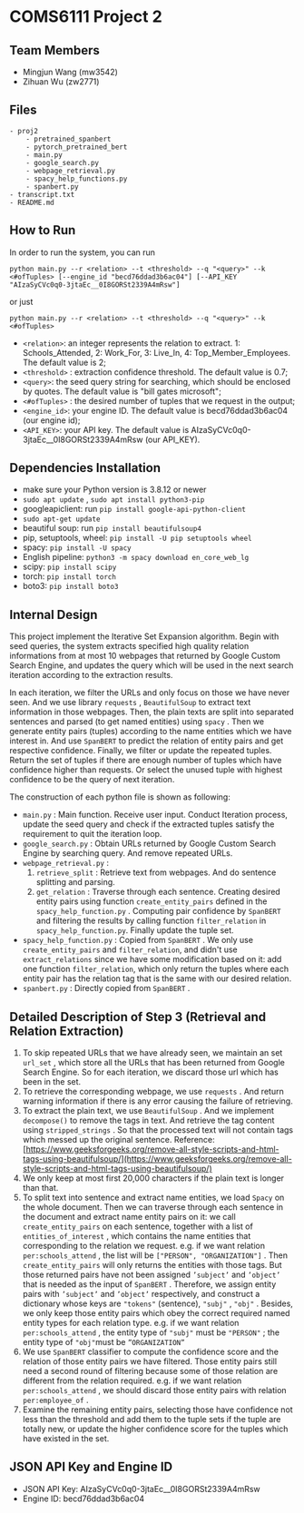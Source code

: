 # COMS6111 Project 2

## Team Members

- Mingjun Wang (mw3542)
- Zihuan Wu (zw2771)

## Files

```
- proj2
    - pretrained_spanbert
    - pytorch_pretrained_bert
    - main.py
    - google_search.py
    - webpage_retrieval.py
    - spacy_help_functions.py
    - spanbert.py
- transcript.txt
- README.md
```

## How to Run

In order to run the system, you can run

```
python main.py --r <relation> --t <threshold> --q "<query>" --k <#ofTuples> [--engine_id "becd76ddad3b6ac04"] [--API_KEY "AIzaSyCVc0q0-3jtaEc__0I8GORSt2339A4mRsw"]
```

or just

```
python main.py --r <relation> --t <threshold> --q "<query>" --k <#ofTuples>
```

- `<relation>`: an integer represents the relation to extract. 1: Schools_Attended, 2: Work_For, 3: Live_In, 4: Top_Member_Employees. The default value is 2;
- `<threshold>` : extraction confidence threshold. The default value is 0.7;
- `<query>`: the seed query string for searching, which should be enclosed by quotes. The default value is "bill gates microsoft";
- `<#ofTuples>` : the desired number of tuples that we request in the output;
- `<engine_id>`: your engine ID. The default value is becd76ddad3b6ac04 (our engine id);
- `<API_KEY>`: your API key. The default value is AIzaSyCVc0q0-3jtaEc__0I8GORSt2339A4mRsw (our API_KEY).

## Dependencies Installation

- make sure your Python version is 3.8.12 or newer
- `sudo apt update` , `sudo apt install python3-pip`
- googleapiclient: run `pip install google-api-python-client`
- `sudo apt-get update`
- beautiful soup: run `pip install beautifulsoup4`
- pip, setuptools, wheel: `pip install -U pip setuptools wheel`
- spacy: `pip install -U spacy`
- English pipeline: `python3 -m spacy download en_core_web_lg`
- scipy: `pip install scipy`
- torch: `pip install torch`
- boto3: `pip install boto3`

## Internal Design

This project implement the Iterative Set Expansion algorithm. Begin with seed queries, the system extracts specified high quality relation informations from at most 10 webpages that returned by Google Custom Search Engine, and updates the query which will be used in the next search iteration according to the extraction results.

In each iteration, we filter the URLs and only focus on those we have never seen. And we use library `requests` , `BeautifulSoup` to extract text information in those webpages. Then, the plain texts are split into separated sentences and parsed (to get named entities) using `spacy` . Then we generate entity pairs (tuples) according to the name entities which we have interest in. And use `SpanBERT`  to predict the relation of entity pairs and get respective confidence. Finally, we filter or update the repeated tuples. Return the set of tuples if there are enough number of tuples which have confidence higher than requests. Or select the unused tuple with highest confidence to be the query of next iteration.

The construction of each python file is shown as following:

- `main.py`  : Main function. Receive user input. Conduct Iteration process, update the seed query and check if the extracted tuples satisfy the requirement to quit the iteration loop.
- `google_search.py` : Obtain URLs returned by Google Custom Search Engine by searching query. And remove repeated URLs.
- `webpage_retrieval.py` :
   1. `retrieve_split` : Retrieve text from webpages. And do sentence splitting and parsing.
   2. `get_relation` : Traverse through each sentence. Creating desired entity pairs using function `create_entity_pairs`  defined in the `spacy_help_function.py` . Computing pair confidence by `SpanBERT` and filtering the results by calling function `filter_relation` in  `spacy_help_function.py`. Finally update the tuple set.
- `spacy_help_function.py` : Copied from `SpanBERT` . We only use `create_entity_pairs` and `filter_relation`, and didn't use `extract_relations` since we have some modification based on it: add one function `filter_relation`, which only return the tuples where each entity pair has the relation tag that is the same with our desired relation.
- `spanbert.py` : Directly copied from `SpanBERT` .

## Detailed Description of Step 3 (Retrieval and Relation Extraction)

1. To skip repeated URLs that we have already seen,  we maintain an set `url_set` , which store all the URLs that has been returned from Google Search Engine. So for each iteration, we discard those url which has been in the set.
2. To retrieve the corresponding webpage, we use `requests` . And return warning information if there is any error causing the failure of retrieving.
3. To extract the plain text, we use `BeautifulSoup` . And we implement `decompose()` to remove the tags in text. And retrieve the tag content using `stripped_strings` . So that the processed text will not contain tags which messed up the original sentence. Reference: [https://www.geeksforgeeks.org/remove-all-style-scripts-and-html-tags-using-beautifulsoup/](https://www.geeksforgeeks.org/remove-all-style-scripts-and-html-tags-using-beautifulsoup/)
4. We only keep at most first 20,000 characters if the plain text is longer than that.
5. To split text into sentence and extract name entities, we load `Spacy` on the whole document. Then we can traverse through each sentence in the document and extract name entity pairs on it: we call `create_entity_pairs` on each sentence, together with a list of `entities_of_interest` , which contains the name entities that corresponding to the relation we request. e.g. if we want relation `per:schools_attend` , the list will be `["PERSON", "ORGANIZATION"]` . Then `create_entity_pairs` will only returns the entities with those tags. But those returned pairs have not been assigned `’subject’` and `’object’` that is needed as the input of `SpanBERT` . Therefore, we assign entity pairs with `’subject’` and `’object’` respectively, and construct a dictionary whose keys are `"tokens"` (sentence), `"subj"` , `"obj"` . Besides, we only keep those entity pairs which obey the correct required named entity types for each relation type.  e.g. if we want relation `per:schools_attend` , the entity type of  `"subj"` must be `"PERSON"` ; the entity type of `"obj"`must be `”ORGANIZATION”`
6. We use `SpanBERT` classifier to compute the confidence score and the relation of those entity pairs we have filtered. Those entity pairs still need a second round of filtering because some of those relation are different from the relation required. e.g. if we want relation `per:schools_attend` , we should discard those entity pairs with relation `per:employee_of` .
7. Examine the remaining entity pairs, selecting those have confidence not less than the threshold and add them to the tuple sets if the tuple are totally new, or update the higher confidence score for the tuples which have existed in the set.

## JSON API Key and Engine ID

- JSON API Key: AIzaSyCVc0q0-3jtaEc__0I8GORSt2339A4mRsw
- Engine ID: becd76ddad3b6ac04

